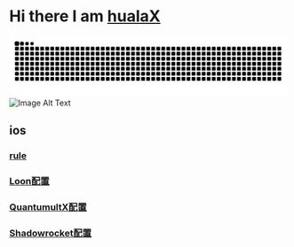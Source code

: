 # Hi there I am [hualaX](https://www.github.com/hualaX)
<img src="https://raw.githubusercontent.com/BEPb/BEPb/output/github-contribution-grid-snake.svg" alt="Image Alt Text" width="500"/>
<img src="https://github.com/hualaX/hualaX/assets/151937768/43d0ac46-8f3b-425c-812d-3fa2d4708816" alt="Image Alt Text" width="150"/>

## ios

### [rule](https://www.github.com/hualaX/ios/tree/main/rule)

### [Loon配置](https://www.github.com/hualaX/ios/tree/main/loon_profile.conf)

### [QuantumultX配置](https://www.github.com/hualaX/ios/tree/main/quantumultX_profile.conf)

### [Shadowrocket配置](https://github.com/hualaX/ios/tree/main/shadowrocket_profile.conf)


